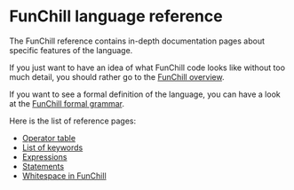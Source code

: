 # FunChill language reference

The FunChill reference contains in-depth documentation pages about specific features of the language.

If you just want to have an idea of what FunChill code looks like without too much detail, you should rather go to the [FunChill overview](../introduction.md#overview-of-features).

If you want to see a formal definition of the language, you can have a look at the [FunChill formal grammar](./grammar.md).

Here is the list of reference pages:

- [Operator table](./operator_table.md)
- [List of keywords](./keywords.md)
- [Expressions](./expressions.md)
- [Statements](./statements.md)
- [Whitespace in FunChill](./whitespace.md)
